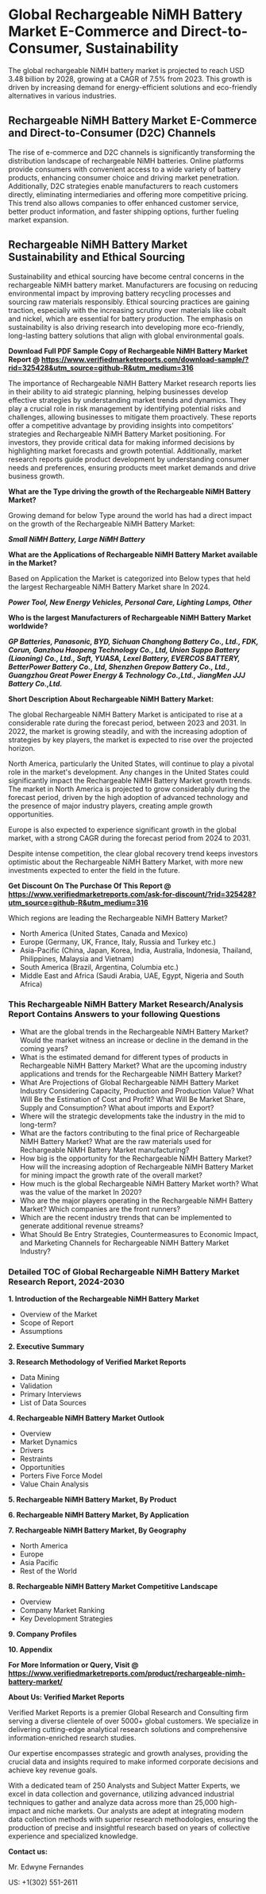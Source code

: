 <h1>Global Rechargeable NiMH Battery Market E-Commerce and Direct-to-Consumer, Sustainability</h1><p class=""><p>The global rechargeable NiMH battery market is projected to reach USD 3.48 billion by 2028, growing at a CAGR of 7.5% from 2023. This growth is driven by increasing demand for energy-efficient solutions and eco-friendly alternatives in various industries.</p><h2>Rechargeable NiMH Battery Market E-Commerce and Direct-to-Consumer (D2C) Channels</h2><p>The rise of e-commerce and D2C channels is significantly transforming the distribution landscape of rechargeable NiMH batteries. Online platforms provide consumers with convenient access to a wide variety of battery products, enhancing consumer choice and driving market penetration. Additionally, D2C strategies enable manufacturers to reach customers directly, eliminating intermediaries and offering more competitive pricing. This trend also allows companies to offer enhanced customer service, better product information, and faster shipping options, further fueling market expansion.</p><h2>Rechargeable NiMH Battery Market Sustainability and Ethical Sourcing</h2><p>Sustainability and ethical sourcing have become central concerns in the rechargeable NiMH battery market. Manufacturers are focusing on reducing environmental impact by improving battery recycling processes and sourcing raw materials responsibly. Ethical sourcing practices are gaining traction, especially with the increasing scrutiny over materials like cobalt and nickel, which are essential for battery production. The emphasis on sustainability is also driving research into developing more eco-friendly, long-lasting battery solutions that align with global environmental goals.</p></p><p class=""><strong>Download Full PDF Sample Copy of Rechargeable NiMH Battery Market Report @ <a href="https://www.verifiedmarketreports.com/download-sample/?rid=325428&utm_source=github-R&utm_medium=316" target="_blank">https://www.verifiedmarketreports.com/download-sample/?rid=325428&utm_source=github-R&utm_medium=316</a></strong></p><p>The importance of&nbsp;Rechargeable NiMH Battery Market research reports lies in their ability to aid strategic planning, helping businesses develop effective strategies by understanding market trends and dynamics. They play a crucial role in risk management by identifying potential risks and challenges, allowing businesses to mitigate them proactively. These reports offer a competitive advantage by providing insights into competitors' strategies and Rechargeable NiMH Battery Market positioning. For investors, they provide critical data for making informed decisions by highlighting market forecasts and growth potential. Additionally, market research reports guide product development by understanding consumer needs and preferences, ensuring products meet market demands and drive business growth.</p><p><strong>What are the&nbsp;Type driving the growth of the Rechargeable NiMH Battery Market?</strong></p><p id="" class="">Growing demand for below Type around the world has had a direct impact on the growth of the Rechargeable NiMH Battery Market:</p><p class=""><em><strong>Small NiMH Battery, Large NiMH Battery</strong></em></p><p class=""><strong>What are the&nbsp;Applications&nbsp;of Rechargeable NiMH Battery Market available in the Market?</strong></p><p id="" class="">Based on Application the Market is categorized into Below types that held the largest Rechargeable NiMH Battery Market share In 2024.</p><p class=""><em><strong>Power Tool, New Energy Vehicles, Personal Care, Lighting Lamps, Other</strong></em></p><p class=""><strong>Who is the largest Manufacturers of Rechargeable NiMH Battery Market worldwide?</strong></p><p><em><strong>GP Batteries, Panasonic, BYD, Sichuan Changhong Battery Co., Ltd., FDK, Corun, Ganzhou Haopeng Technology Co., Ltd, Union Suppo Battery (Liaoning) Co., Ltd., Saft, YUASA, Lexel Battery, EVERCOS BATTERY, BetterPower Battery Co., Ltd, Shenzhen Grepow Battery Co., Ltd., Guangzhou Great Power Energy & Technology Co.,Ltd., JiangMen JJJ Battery Co.,Ltd.</strong></em></p><p id="" class=""><strong>Short Description About Rechargeable NiMH Battery Market:</strong></p><p>The global Rechargeable NiMH Battery Market is anticipated to rise at a considerable rate during the forecast period, between 2023 and 2031. In 2022, the market is growing steadily, and with the increasing adoption of strategies by key players, the market is expected to rise over the projected horizon.</p><p>North America, particularly the United States, will continue to play a pivotal role in the market's development. Any changes in the United States could significantly impact the Rechargeable NiMH Battery Market growth trends. The market in North America is projected to grow considerably during the forecast period, driven by the high adoption of advanced technology and the presence of major industry players, creating ample growth opportunities.</p><p>Europe is also expected to experience significant growth in the global market, with a strong CAGR during the forecast period from 2024 to 2031.</p><p>Despite intense competition, the clear global recovery trend keeps investors optimistic about the Rechargeable NiMH Battery Market, with more new investments expected to enter the field in the future.</p><p id="" class=""><strong>Get Discount On The Purchase Of This Report @ <a href="https://www.verifiedmarketreports.com/ask-for-discount/?rid=325428?utm_source=github-R&utm_medium=316" target="_blank">https://www.verifiedmarketreports.com/ask-for-discount/?rid=325428?utm_source=github-R&utm_medium=316</a></strong></p><p class="">Which regions are leading the Rechargeable NiMH Battery Market?</p><ul><li>North America (United States, Canada and Mexico)</li><li>Europe (Germany, UK, France, Italy, Russia and Turkey etc.)</li><li>Asia-Pacific (China, Japan, Korea, India, Australia, Indonesia, Thailand, Philippines, Malaysia and Vietnam)</li><li>South America (Brazil, Argentina, Columbia etc.)</li><li>Middle East and Africa (Saudi Arabia, UAE, Egypt, Nigeria and South Africa)</li></ul><h3 id="" class="">This Rechargeable NiMH Battery Market Research/Analysis Report Contains Answers to your following Questions</h3><ul><li>What are the global trends in the Rechargeable NiMH Battery Market? Would the market witness an increase or decline in the demand in the coming years?</li><li>What is the estimated demand for different types of products in Rechargeable NiMH Battery Market? What are the upcoming industry applications and trends for the Rechargeable NiMH Battery Market?</li><li>What Are Projections of Global Rechargeable NiMH Battery Market Industry Considering Capacity, Production and Production Value? What Will Be the Estimation of Cost and Profit? What Will Be Market Share, Supply and Consumption? What about imports and Export?</li><li>Where will the strategic developments take the industry in the mid to long-term?</li><li>What are the factors contributing to the final price of Rechargeable NiMH Battery Market? What are the raw materials used for Rechargeable NiMH Battery Market manufacturing?</li><li>How big is the opportunity for the Rechargeable NiMH Battery Market? How will the increasing adoption of Rechargeable NiMH Battery Market for mining impact the growth rate of the overall market?</li><li>How much is the global Rechargeable NiMH Battery Market worth? What was the value of the market In 2020?</li><li>Who are the major players operating in the Rechargeable NiMH Battery Market? Which companies are the front runners?</li><li>Which are the recent industry trends that can be implemented to generate additional revenue streams?</li><li>What Should Be Entry Strategies, Countermeasures to Economic Impact, and Marketing Channels for Rechargeable NiMH Battery Market Industry?</li></ul><h3 id="" class="">Detailed TOC of Global Rechargeable NiMH Battery Market Research Report, 2024-2030</h3><p id="" class=""><strong>1. Introduction of the Rechargeable NiMH Battery Market</strong></p><ul><li>Overview of the Market</li><li>Scope of Report</li><li>Assumptions</li></ul><p id="" class=""><strong>2. Executive Summary</strong></p><p id="" class=""><strong>3. Research Methodology of Verified Market Reports</strong></p><ul><li>Data Mining</li><li>Validation</li><li>Primary Interviews</li><li>List of Data Sources</li></ul><p id="" class=""><strong>4. Rechargeable NiMH Battery Market Outlook</strong></p><ul><li>Overview</li><li>Market Dynamics</li><li>Drivers</li><li>Restraints</li><li>Opportunities</li><li>Porters Five Force Model</li><li>Value Chain Analysis</li></ul><p id="" class=""><strong>5. Rechargeable NiMH Battery Market, By Product</strong></p><p id="" class=""><strong>6. Rechargeable NiMH Battery Market, By Application</strong></p><p id="" class=""><strong>7. Rechargeable NiMH Battery Market, By Geography</strong></p><ul><li>North America</li><li>Europe</li><li>Asia Pacific</li><li>Rest of the World</li></ul><p id="" class=""><strong>8. Rechargeable NiMH Battery Market Competitive Landscape</strong></p><ul><li>Overview</li><li>Company Market Ranking</li><li>Key Development Strategies</li></ul><p id="" class=""><strong>9. Company Profiles</strong></p><p id="" class=""><strong>10. Appendix</strong></p><p id="" class=""><strong>For More Information or Query, Visit @ <a href="https://www.verifiedmarketreports.com/product/rechargeable-nimh-battery-market/" target="_blank">https://www.verifiedmarketreports.com/product/rechargeable-nimh-battery-market/</a></strong></p><p id="" class=""><strong>About Us: Verified Market Reports</strong></p><p id="" class="">Verified Market Reports is a premier Global Research and Consulting firm serving a diverse clientele of over 5000+ global customers. We specialize in delivering cutting-edge analytical research solutions and comprehensive information-enriched research studies.</p><p id="" class="">Our expertise encompasses strategic and growth analyses, providing the crucial data and insights required to make informed corporate decisions and achieve key revenue goals.</p><p id="" class="">With a dedicated team of 250 Analysts and Subject Matter Experts, we excel in data collection and governance, utilizing advanced industrial techniques to gather and analyze data across more than 25,000 high-impact and niche markets. Our analysts are adept at integrating modern data collection methods with superior research methodologies, ensuring the production of precise and insightful research based on years of collective experience and specialized knowledge.</p><p id="" class=""><strong>Contact us:</strong></p><p id="" class="">Mr. Edwyne Fernandes</p><p id="" class="">US: +1(302) 551-2611</p>